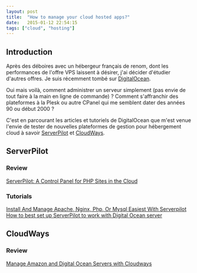 ```yaml
---
layout: post
title:  "How to manage your cloud hosted apps?"
date:   2015-01-12 22:54:15
tags: ["cloud", "hosting"]
---
```


## Introduction

Après des déboires avec un hébergeur français de renom, dont les performances de l'offre VPS laissent à désirer, j'ai décider d'étudier d'autres offres. Je suis récemment tombé sur [DigitalOcean][DigitalOcean].

Oui mais voilà, comment administrer un serveur simplement (pas envie de tout faire à la main en ligne de commande) ? Comment s'affranchir des plateformes à la Plesk ou autre CPanel qui me semblent dater des années 90 ou début 2000 ?

C'est en parcourant les articles et tutoriels de DigitalOcean que m'est venue l'envie de tester de nouvelles plateformes de gestion pour hébergement cloud à savoir [ServerPilot](https://serverpilot.io) et [CloudWays](http://www.cloudways.com/en/).

## ServerPilot

### Review

[ServerPilot: A Control Panel for PHP Sites in the Cloud](https://www.ostraining.com/blog/general/serverpilot/)

### Tutorials

[Install And Manage Apache, Nginx, Php, Or Mysql Easiest With Serverpilot](http://www.servermom.org/install-manage-apache-nginx-php-mysql-easiest-serverpilot/1011/)
[How to best set up ServerPilot to work with Digital Ocean server](https://www.digitalocean.com/community/questions/how-to-best-set-up-serverpilot-to-work-with-digital-ocean-server)

## CloudWays

### Review

[Manage Amazon and Digital Ocean Servers with Cloudways](https://www.ostraining.com/blog/general/cloudways/)

[DigitalOcean]:	http://www.digitalocean.com
<!-- replace with /go/digitalocean -->